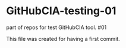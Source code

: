 # GitHubCIA-testing-01
part of repos for test GitHubCIA tool. #01

This file was created for having a first commit. 
